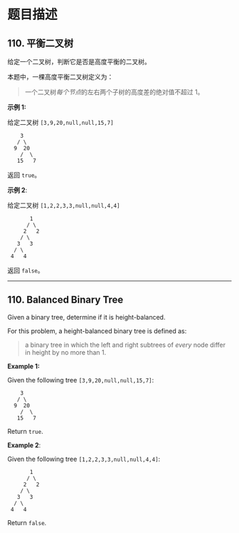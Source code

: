 # 题目描述

## 110. 平衡二叉树

给定一个二叉树，判断它是否是高度平衡的二叉树。

本题中，一棵高度平衡二叉树定义为：

> 一个二叉树*每个节点*的左右两个子树的高度差的绝对值不超过 1。

**示例 1:**

给定二叉树 `[3,9,20,null,null,15,7]`

```()
    3
   / \
  9  20
    /  \
   15   7
```

返回 `true`。

**示例 2**:

给定二叉树 `[1,2,2,3,3,null,null,4,4]`

```()
       1
      / \
     2   2
    / \
   3   3
  / \
 4   4
```

返回 `false`。

***

## 110. Balanced Binary Tree

Given a binary tree, determine if it is height-balanced.

For this problem, a height-balanced binary tree is defined as:

> a binary tree in which the left and right subtrees of *every* node differ in height by no more than 1.

**Example 1:**

Given the following tree `[3,9,20,null,null,15,7]`:

```()
    3
   / \
  9  20
    /  \
   15   7
```

Return `true`.

**Example 2**:

Given the following tree `[1,2,2,3,3,null,null,4,4]`:

```()
       1
      / \
     2   2
    / \
   3   3
  / \
 4   4
```

Return `false`.
